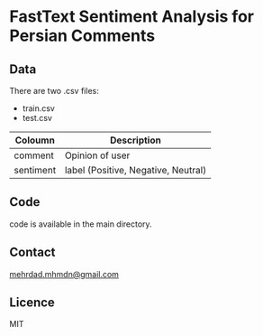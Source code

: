 # FastText Sentiment Analysis for Persian Comments




## Data

There are two .csv files:  
- train.csv
- test.csv

| Coloumn  |  Description |
|---|---|
| comment  |  Opinion of user |
|  sentiment  |  label (Positive, Negative, Neutral) |


## Code
code is available in the main directory. 

## Contact
mehrdad.mhmdn@gmail.com

## Licence
MIT
